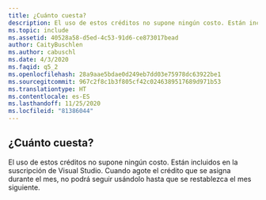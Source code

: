 ```yaml
---
title: ¿Cuánto cuesta?
description: El uso de estos créditos no supone ningún costo. Están incluidos en la suscripción de Visual Studio. Cuando agote el crédito que...
ms.topic: include
ms.assetid: 40528a58-d5ed-4c53-91d6-ce873017bead
author: CaityBuschlen
ms.author: cabuschl
ms.date: 4/3/2020
ms.faqid: q5_2
ms.openlocfilehash: 28a9aae5bdae0d249eb7dd03e75978dc63922be1
ms.sourcegitcommit: 967c2f8c1b3f805cf42c0246389517689d971b53
ms.translationtype: HT
ms.contentlocale: es-ES
ms.lasthandoff: 11/25/2020
ms.locfileid: "81386044"
---
```

## <a name="how-much-does-it-cost"></a>¿Cuánto cuesta?

El uso de estos créditos no supone ningún costo. Están incluidos en la suscripción de Visual Studio. Cuando agote el crédito que se asigna durante el mes, no podrá seguir usándolo hasta que se restablezca el mes siguiente.
